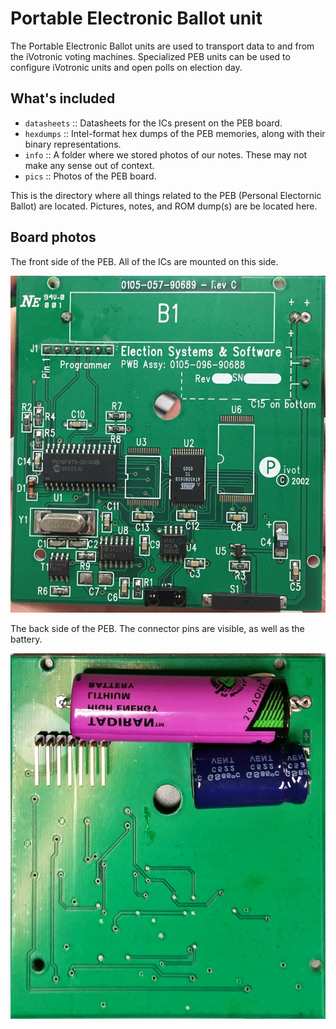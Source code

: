 # Portable Electronic Ballot unit

The Portable Electronic Ballot units are used to transport data to and from the iVotronic voting machines. Specialized PEB units can be used to configure iVotronic units and open polls on election day.


## What's included

 - `datasheets` :: Datasheets for the ICs present on the PEB board.
 - `hexdumps` :: Intel-format hex dumps of the PEB memories, along with their binary representations.
 - `info` :: A folder where we stored photos of our notes. These may not make any sense out of context.
 - `pics` :: Photos of the PEB board.

This is the directory where all things related to the PEB (Personal Electornic Ballot) are located. Pictures, notes, and ROM dump(s) are be located here.


## Board photos

The front side of the PEB. All of the ICs are mounted on this side.

![PEB board photo - front](pics/peb_front.jpg)

The back side of the PEB. The connector pins are visible, as well as the battery.

![PEB board photo - back](pics/peb_back_upsidedown.jpg)

